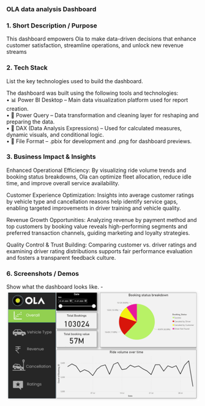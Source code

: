### OLA data analysis Dashboard

### 1.	Short Description / Purpose
This dashboard empowers Ola to make data-driven decisions that enhance customer satisfaction, streamline operations, and unlock new revenue streams

### 2.	Tech Stack
List the key technologies used to build the dashboard.

The dashboard was built using the following tools and technologies:<br>
•	📊 Power BI Desktop – Main data visualization platform used for report creation.<br>
•	📂 Power Query – Data transformation and cleaning layer for reshaping and preparing the data.<br>
•	🧠 DAX (Data Analysis Expressions) – Used for calculated measures, dynamic visuals, and conditional logic.<br>
•	📁 File Format – .pbix for development and .png for dashboard previews.

### 3. Business Impact & Insights
Enhanced Operational Efficiency: By visualizing ride volume trends and booking status breakdowns, Ola can optimize fleet allocation, reduce idle time, and improve overall service availability.

Customer Experience Optimization: Insights into average customer ratings by vehicle type and cancellation reasons help identify service gaps, enabling targeted improvements in driver training and vehicle quality.

Revenue Growth Opportunities: Analyzing revenue by payment method and top customers by booking value reveals high-performing segments and preferred transaction channels, guiding marketing and loyalty strategies.

Quality Control & Trust Building: Comparing customer vs. driver ratings and examining driver rating distributions supports fair performance evaluation and fosters a transparent feedback culture.

### 6.	Screenshots / Demos
Show what the dashboard looks like. -![Dashboard Preview](https://github.com/CodewithManoj-dev/OLA-Data-Analysis-Dashboard-/blob/main/Screenshot%20Dashboard.png)
